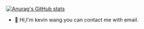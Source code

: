 [![Anurag's GitHub stats](https://github-readme-stats.vercel.app/api?username=wangcongbirley&count_private=true&show_icons=true&theme=calm)](https://github.com/wangcongbirley)
- 👋 Hi,I'm kevin wang.you can contact me with email.
